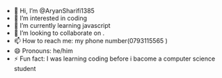 - 👋 Hi, I’m @AryanSharifi1385
- 👀 I’m interested in coding
- 🌱 I’m currently learning javascript
- 💞️ I’m looking to collaborate on .
- 📫 How to reach me: my phone number(0793115565 ) 
- 😄 Pronouns: he/him
- ⚡ Fun fact: I was learning coding before i bacome a computer science student

<!---
AryanSharifi1385/AryanSharifi1385 is a ✨ special ✨ repository because its `README.md` (this file) appears on your GitHub profile.
You can click the Preview link to take a look at your changes.
--->
